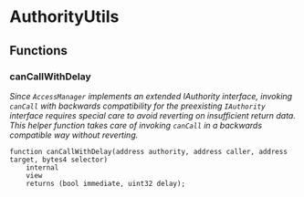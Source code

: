 # AuthorityUtils

## Functions
### canCallWithDelay

*Since `AccessManager` implements an extended IAuthority interface, invoking `canCall` with backwards compatibility
for the preexisting `IAuthority` interface requires special care to avoid reverting on insufficient return data.
This helper function takes care of invoking `canCall` in a backwards compatible way without reverting.*


```solidity
function canCallWithDelay(address authority, address caller, address target, bytes4 selector)
    internal
    view
    returns (bool immediate, uint32 delay);
```

